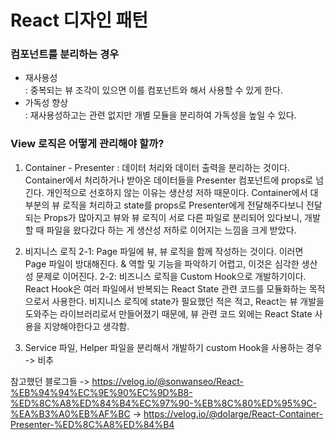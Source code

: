 # React 디자인 패턴

### 컴포넌트를 분리하는 경우

- 재사용성 <br />
  : 중복되는 뷰 조각이 있으면 이를 컴포넌트와 해서 사용할 수 있게 한다.
- 가독성 향상 <br/>
  : 재사용성하고는 관련 없지만 개별 모듈을 분리하여 가독성을 높일 수 있다.

### View 로직은 어떻게 관리해야 할까?

1.  Container - Presenter
    : 데이터 처리와 데이터 출력을 분리하는 것이다. Container에서 처리하거나 받아온 데이터들을 Presenter 컴포넌트에 props로 넘긴다.
    개인적으로 선호하지 않는 이유는 생산성 저하 때문이다.
    Container에서 대부분의 뷰 로직을 처리하고 state를 props로 Presenter에게 전달해주다보니 전달되는 Props가 많아지고 뷰와 뷰 로직이 서로 다른 파일로 분리되어 있다보니, 개발할 때 파일을 왔다갔다 하는 게 생산성 저하로 이어지는 느낌을 크게 받았다.

2.  비지니스 로직
    2-1: Page 파일에 뷰, 뷰 로직을 함께 작성하는 것이다.
    이러면 Page 파일이 방대해진다. & 역할 및 기능을 파악하기 어렵고, 이것은 심각한 생산성 문제로 이어진다.
    2-2: 비즈니스 로직을 Custom Hook으로 개발하기이다.
    React Hook은 여러 파일에서 반복되는 React State 관련 코드를 모듈화하는 목적으로서 사용한다. 비지니스 로직에 state가 필요했던 적은 적고, React는 뷰 개발을 도와주는 라이브러리로서 만들어졌기 때문에, 뷰 관련 코드 외에는 React State 사용을 지양해야한다고 생각함.

3.  Service 파일, Helper 파일을 분리해서 개발하기
    custom Hook을 사용하는 경우 -> 비추

참고했던 블로그들
-> https://velog.io/@sonwanseo/React-%EB%94%94%EC%9E%90%EC%9D%B8-%ED%8C%A8%ED%84%B4%EC%97%90-%EB%8C%80%ED%95%9C-%EA%B3%A0%EB%AF%BC
-> https://velog.io/@dolarge/React-Container-Presenter-%ED%8C%A8%ED%84%B4
